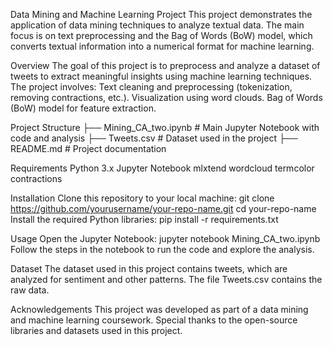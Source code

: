 Data Mining and Machine Learning Project
This project demonstrates the application of data mining techniques to analyze textual data. The main focus is on text preprocessing and the Bag of Words (BoW) model, which converts textual information into a numerical format for machine learning.


Overview 
The goal of this project is to preprocess and analyze a dataset of tweets to extract meaningful insights using machine learning techniques. The project involves:
Text cleaning and preprocessing (tokenization, removing contractions, etc.).
Visualization using word clouds.
Bag of Words (BoW) model for feature extraction.


Project Structure 
├── Mining_CA_two.ipynb   # Main Jupyter Notebook with code and analysis
├── Tweets.csv            # Dataset used in the project
├── README.md             # Project documentation


Requirements 
Python 3.x
Jupyter Notebook
mlxtend
wordcloud
termcolor
contractions


Installation 
Clone this repository to your local machine:
git clone https://github.com/yourusername/your-repo-name.git
cd your-repo-name
Install the required Python libraries:
pip install -r requirements.txt


Usage 
Open the Jupyter Notebook:
jupyter notebook Mining_CA_two.ipynb
Follow the steps in the notebook to run the code and explore the analysis.


Dataset 
The dataset used in this project contains tweets, which are analyzed for sentiment and other patterns. The file Tweets.csv contains the raw data.


Acknowledgements 
This project was developed as part of a data mining and machine learning coursework. Special thanks to the open-source libraries and datasets used in this project.

